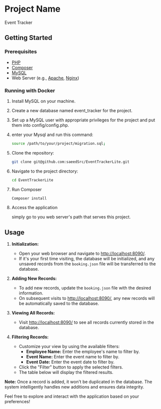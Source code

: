 # Project Name

Event Tracker



## Getting Started

### Prerequisites
- [PHP](https://www.php.net/downloads.php)
- [Composer](https://getcomposer.org/download/)
- [MySQL](https://www.mysql.com/downloads/)
- Web Server (e.g., [Apache](https://httpd.apache.org/download.cgi), [Nginx](https://nginx.org/en/download.html))

### Running with Docker

1. Install MySQL on your machine.
2. Create a new database named event_tracker for the project.
3. Set up a MySQL user with appropriate privileges for the project and put them into config/config.php.
4. enter your Mysql and run this command:
 
     ```bash
   source /path/to/your/project/migration.sql;
5. Clone the repository:
   ```bash
   git clone git@github.com:saeedSrc/EventTrackerLite.git

6. Navigate to the project directory:
    ```bash
   cd EventTrackerLite

7. Run Composer
   ```bash
   Composer install

5. Access the application

   simply go to you web server's path that serves this project.


## Usage

1. **Initialization:**
    - Open your web browser and navigate to [http://localhost:8090/](http://localhost:8090/).
    - If it's your first time visiting, the database will be initialized, and any unsaved records from the `booking.json` file will be transferred to the database.

2. **Adding New Records:**
    - To add new records, update the `booking.json` file with the desired information.
    - On subsequent visits to [http://localhost:8090/](http://localhost:8090/), any new records will be automatically saved to the database.

3. **Viewing All Records:**
    - Visit [http://localhost:8090/](http://localhost:8090/) to see all records currently stored in the database.

4. **Filtering Records:**
    - Customize your view by using the available filters:
        - **Employee Name:** Enter the employee's name to filter by.
        - **Event Name:** Enter the event name to filter by.
        - **Event Date:** Enter the event date to filter by.
    - Click the "Filter" button to apply the selected filters.
    - The table below will display the filtered results.

**Note:** Once a record is added, it won't be duplicated in the database. The system intelligently handles new additions and ensures data integrity.

Feel free to explore and interact with the application based on your preferences!


